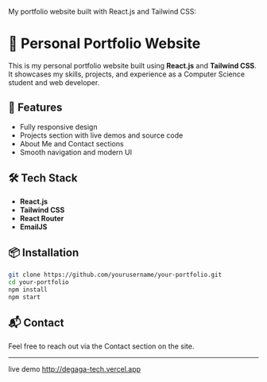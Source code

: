 My  portfolio website built with React.js and Tailwind CSS:


# 💼 Personal Portfolio Website

This is my personal portfolio website built using **React.js** and **Tailwind CSS**. It showcases my skills, projects, and experience as a Computer Science student and web developer.

## 🚀 Features

* Fully responsive design
* Projects section with live demos and source code
* About Me and Contact sections
* Smooth navigation and modern UI

## 🛠 Tech Stack

* **React.js**
* **Tailwind CSS**
* **React Router**
* **EmailJS**

## 📦 Installation

```bash
git clone https://github.com/yourusername/your-portfolio.git
cd your-portfolio
npm install
npm start
```

## 📬 Contact

Feel free to reach out via the Contact section on the site.

---
live demo http://degaga-tech.vercel.app
